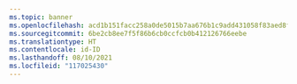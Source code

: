 ```yaml
---
ms.topic: banner
ms.openlocfilehash: acd1b151facc258a0de5015b7aa676b1c9add431058f83aed8fcfa1906e85efe
ms.sourcegitcommit: 6be2cb8ee7f5f86b6cb0ccfcb0b412126766eebe
ms.translationtype: HT
ms.contentlocale: id-ID
ms.lasthandoff: 08/10/2021
ms.locfileid: "117025430"
---
```


